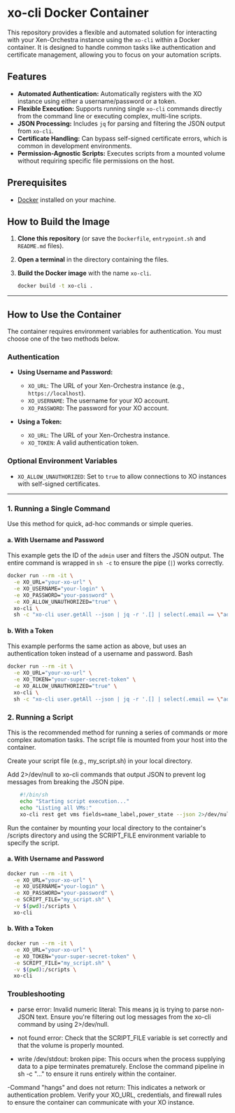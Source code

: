 # xo-cli Docker Container

This repository provides a flexible and automated solution for interacting with your Xen-Orchestra instance using the `xo-cli` within a Docker container. It is designed to handle common tasks like authentication and certificate management, allowing you to focus on your automation scripts.

## Features

- **Automated Authentication:** Automatically registers with the XO instance using either a username/password or a token.
- **Flexible Execution:** Supports running single `xo-cli` commands directly from the command line or executing complex, multi-line scripts.
- **JSON Processing:** Includes `jq` for parsing and filtering the JSON output from `xo-cli`.
- **Certificate Handling:** Can bypass self-signed certificate errors, which is common in development environments.
- **Permission-Agnostic Scripts:** Executes scripts from a mounted volume without requiring specific file permissions on the host.

## Prerequisites

- [Docker](https://www.docker.com/) installed on your machine.

## How to Build the Image

1.  **Clone this repository** (or save the `Dockerfile`, `entrypoint.sh` and `README.md` files).
2.  **Open a terminal** in the directory containing the files.
3.  **Build the Docker image** with the name `xo-cli`.

    ```bash
    docker build -t xo-cli .
    ```

---

## How to Use the Container

The container requires environment variables for authentication. You must choose one of the two methods below.

### Authentication

- **Using Username and Password:**
  - `XO_URL`: The URL of your Xen-Orchestra instance (e.g., `https://localhost`).
  - `XO_USERNAME`: The username for your XO account.
  - `XO_PASSWORD`: The password for your XO account.

- **Using a Token:**
  - `XO_URL`: The URL of your Xen-Orchestra instance.
  - `XO_TOKEN`: A valid authentication token.

### Optional Environment Variables

- `XO_ALLOW_UNAUTHORIZED`: Set to `true` to allow connections to XO instances with self-signed certificates.

---

### 1. Running a Single Command

Use this method for quick, ad-hoc commands or simple queries.

#### a. With Username and Password

This example gets the ID of the `admin` user and filters the JSON output. The entire command is wrapped in `sh -c` to ensure the pipe (`|`) works correctly.

```bash
docker run --rm -it \
  -e XO_URL="your-xo-url" \
  -e XO_USERNAME="your-login" \
  -e XO_PASSWORD="your-password" \
  -e XO_ALLOW_UNAUTHORIZED="true" \
  xo-cli \
  sh -c "xo-cli user.getAll --json | jq -r '.[] | select(.email == \"admin\") | .id'"
```
#### b. With a Token

This example performs the same action as above, but uses an authentication token instead of a username and password.
Bash

```bash
docker run --rm -it \
  -e XO_URL="your-xo-url" \
  -e XO_TOKEN="your-super-secret-token" \
  -e XO_ALLOW_UNAUTHORIZED="true" \
  xo-cli \
  sh -c "xo-cli user.getAll --json | jq -r '.[] | select(.email == \"admin\") | .id'"
```

### 2. Running a Script

This is the recommended method for running a series of commands or more complex automation tasks. The script file is mounted from your host into the container.

Create your script file (e.g., my_script.sh) in your local directory.

Add 2>/dev/null to xo-cli commands that output JSON to prevent log messages from breaking the JSON pipe.

```bash
    #!/bin/sh
    echo "Starting script execution..."
    echo "Listing all VMs:"
    xo-cli rest get vms fields=name_label,power_state --json 2>/dev/null | jq '.'
```
Run the container by mounting your local directory to the container's /scripts directory and using the SCRIPT_FILE environment variable to specify the script.

#### a. With Username and Password

```bash
docker run --rm -it \
  -e XO_URL="your-xo-url" \
  -e XO_USERNAME="your-login" \
  -e XO_PASSWORD="your-password" \
  -e SCRIPT_FILE="my_script.sh" \
  -v $(pwd):/scripts \
  xo-cli
```
#### b. With a Token

```bash
docker run --rm -it \
  -e XO_URL="your-xo-url" \
  -e XO_TOKEN="your-super-secret-token" \
  -e SCRIPT_FILE="my_script.sh" \
  -v $(pwd):/scripts \
  xo-cli
```
### Troubleshooting

- parse error: Invalid numeric literal: This means jq is trying to parse non-JSON text. Ensure you're filtering out log messages from the xo-cli command by using 2>/dev/null.

- not found error: Check that the SCRIPT_FILE variable is set correctly and that the volume is properly mounted.

- write /dev/stdout: broken pipe: This occurs when the process supplying data to a pipe terminates prematurely. Enclose the command pipeline in sh -c "..." to ensure it runs entirely within the container.

-Command "hangs" and does not return: This indicates a network or authentication problem. Verify your XO_URL, credentials, and firewall rules to ensure the container can communicate with your XO instance.
